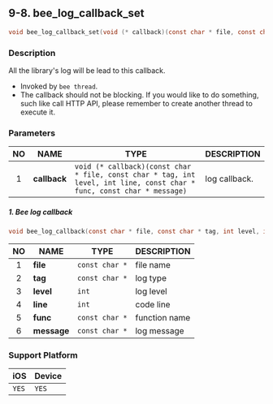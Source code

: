 ## 9-8. bee_log_callback_set

```c
void bee_log_callback_set(void (* callback)(const char * file, const char * tag, int level, int line, const char * func, const char * message));
```

### Description

All the library's log will be lead to this callback.

* Invoked by `bee thread`.
* The callback should not be blocking. If you would like to do something, such like call HTTP API, please remember to create another thread to execute it.

### Parameters

| NO | NAME | TYPE | DESCRIPTION |
| :--: | -- | -- | -- |
| 1 | **callback** | `void (* callback)(const char * file, const char * tag, int level, int line, const char * func, const char * message)` | log callback. |

##### 1. Bee log callback

```c
void bee_log_callback(const char * file, const char * tag, int level, int line, const char * func, const char * message);
```
| NO | NAME | TYPE | DESCRIPTION |
| :--: | -- | -- | -- |
| 1 | **file** | `const char *` | file name |
| 2 | **tag** | `const char *` | log type |
| 3 | **level** | `int` | log level |
| 4 | **line** | `int` | code line |
| 5 | **func** | `const char *` | function name |
| 6 | **message** | `const char *` | log message |

### Support Platform

| iOS | Device |
| -- | -- |
| `YES` | `YES` |
